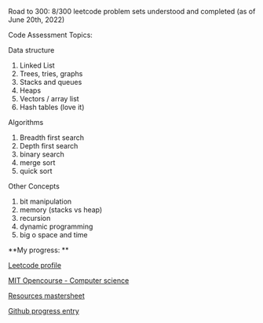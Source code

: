 Road to 300: 8/300 leetcode problem sets understood and completed (as of June 20th, 2022) 

Code Assessment Topics: 

Data structure
1. Linked List 
2. Trees, tries, graphs 
3. Stacks and queues 
4. Heaps 
5. Vectors / array list 
6. Hash tables (love it) 


Algorithms
1. Breadth first search
2. Depth first search
3. binary search
4. merge sort 
5. quick sort 


Other Concepts
1. bit manipulation
2. memory (stacks vs heap) 
3. recursion
4. dynamic programming 
5. big o space and time 


















**My progress: 
**

[Leetcode profile ](https://leetcode.com/Space_Garten/)

[MIT Opencourse - Computer science](https://www.youtube.com/c/mitocw/playlists)

[Resources mastersheet](https://docs.google.com/spreadsheets/d/1rkyPHSY7JR-6g4Zr6ysrPhCjrfcr0cdYkoSWJMglXPo/edit#gid=0)

[Github progress entry](https://github.com/SpaceGarten/300)
